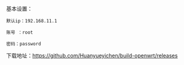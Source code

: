基本设置：

    默认ip：192.168.11.1

    账号 ：root

    密码：password


下载地址：https://github.com/Huanyueyichen/build-openwrt/releases
